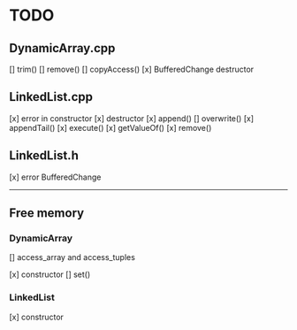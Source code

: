 # TODO

## DynamicArray.cpp

[] trim()
[] remove()
[] copyAccess()
[x] BufferedChange destructor

## LinkedList.cpp

[x] error in constructor
[x] destructor
[x] append()
[] overwrite()
[x] appendTail()
[x] execute()
[x] getValueOf()
[x] remove()

## LinkedList.h

[x] error BufferedChange

---

## Free memory

### DynamicArray

[] access_array and access_tuples

[x] constructor
[] set()

### LinkedList

[x] constructor
